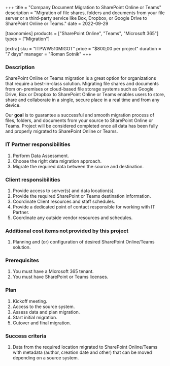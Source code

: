 +++
title = "Company Document Migration to SharePoint Online or Teams"
description = "Migration of file shares, folders and documents from your file server or a third-party service like Box, Dropbox, or Google Drive to SharePoint Online or Teams."
date = 2022-09-29

[taxonomies]
products = ["SharePoint Online", "Teams", "Microsoft 365"]
types = ["Migration"]

[extra]
sku = "ITPWW510MIGOT"
price = "$800,00 per project"
duration = "7 days"
manager = "Roman Sotnik"
+++

### Description

SharePoint Online or Teams migration is a great option for organizations that require a best-in-class solution. Migrating file shares and documents from on-premises or cloud-based file storage systems such as Google Drive, Box or Dropbox to SharePoint Online or Teams enables users to store, share and collaborate in a single, secure place in a real time and from any device.  

Our **goal** is to guarantee a successful and smooth migration process of files, folders, and documents from your source to SharePoint Online or Teams. Project will be considered completed once all data has been fully and properly migrated to SharePoint Online or Teams. 

### IT Partner responsibilities

1.  Perform Data Assessment.
2.  Choose the right data migration approach.
3.  Migrate the required data between the source and destination.

### Client responsibilities

1.  Provide access to server(s) and data location(s).
2.  Provide the required SharePoint or Teams destination information. 
3.  Coordinate Client resources and staff schedules.
4.  Provide a dedicated point of contact responsible for working with IT Partner.
5.  Coordinate any outside vendor resources and schedules.

### Additional cost items not provided by this project

1.  Planning and (or) configuration of desired SharePoint Online/Teams solution.

### Prerequisites

1.  You must have a Microsoft 365 tenant.
2.  You must have SharePoint or Teams licenses.

### Plan

1.  Kickoff meeting.
2.  Access to the source system.
3.  Assess data and plan migration.
4.  Start initial migration.
5.  Cutover and final migration.

### Success criteria

1.  Data from the required location migrated to SharePoint Online/Teams with metadata (author, creation date and other) that can be moved depending on a source system.

